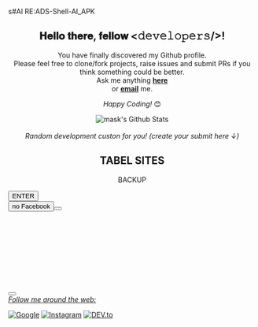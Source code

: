 s#AI  RE:ADS-Shell-AI_APK
<div align="center">
<h2> 𝐇𝐞𝐥𝐥𝐨 𝐭𝐡𝐞𝐫𝐞, 𝐟𝐞𝐥𝐥𝐨𝐰 <𝚍𝚎𝚟𝚎𝚕𝚘𝚙𝚎𝚛𝚜/>! <href src="https://github.com/romuloemulador116/Bros-18-VPN-GSM-5G-/issues/1" width="30"></h2>
</div>

<div align="center">

You have finally discovered my Github profile. <br>
Please feel free to clone/fork projects, raise issues and submit PRs if you think something could be better. <br>
Ask me anything <a href="https://github.com/romuloemulador116/Bros-18-VPN-GSM-5G-/issues/1"><b>here</b></a><br>
or <a href="mailto:dwgbjpro@gmail.com"><b>email</b></a> me.

<i>Happy Coding!</i> 😊

</div>

<div align="center">

<img align="center" src="https://github-readme-stats.vercel.app/api?username=romuloemulador116&include_all_commits=true&count_public=true&show_icons=true&line_height=20&title_color=7A7ADB&icon_color=2234AE&text_color=D3D3D3&bg_color=0,000000,130F40" alt="mask's Github Stats">

</br>
</br>
<i>Random development custon for you! (create your submit here ↓)</i><br>

TABEL SITES
---
<html>
<!DOCTYPE html>
<html lang="en" xmlns="http://www.w3.org/1999/xhtml">
<meta charset="utf-8" />
<version="1.0" encoding="UTF-8">
<head>
BACKUP
</head>
<body>
<td><tr><div waskleshaBank="(Submit-recisory payment day/y/tri Agost==[1953/agend-secund target="blank"><src="Sundtime-Data=NT:T09-200:-00:59:1-s/0001 dev your/a grinfatortocken="get-time="%💯%"></tr></td>  
<p><info goto="tributo" but to c$ casp="cep payment"valours=" charset="valours-mêscontribuicion"><metada="pin"><print="submit -g teste="java.Turnedsac.runtime.status.css"><a cont="$" src="pagar="mailto:dwgbjpro@gmail.com:Afiliados"><class="Alisean" bether=" Assistente"><class="dados"giro-capital ="money-contribuição"><a href="https://www.facebook.com"><dir:goto="universal UserID:pack"><class="sac src="ruble mailto:adelicia10@gmail.com"><class="dados" cont="Afiliados-alias"bask-caixa="cashback">
<div content="vantagens-selecionar ubankDashellrize"se factura="{gestion forbiden reren="submit"></p>
</div></div><id><a href="https://www.facebook.com/profile.php?id=100001414089987)"target="blank" src="adelicia10@gmail.com"><id><id="task real porcent#ariel not foud"></id></div></p>
<button class type="button button1">ENTER</button><div>
<button class type="button button1"><mailto:adelicia10@gmail.com>no Facebook<Button type="button button1"></div><a href="https://www.facebook.com/profile.php?id=100083385104890"></button> 
<embed><class="bouso-free my cont"><div class <a href="https://www.facebook.com/profile.php?id=100083385104890" target="blank"><embed src=""scrollins="pixel"weshdit_tabel="11"width="30"></embed>
<div>
</div>
<past/:copy/y dmpast%temp%(Add=%nowpast%
dir="setting/config/smc:cd%Android\Appdata\source\setting\config\Apps\>
<token:Android\Appdata\Source\Storange&files\FilesApp\copy\><
{crowVoiceDir]¿?=1/stop.../*All-Slug/base=0,>
<tib {bing sonid wap Sonds biHip no}/>< Fragment="to Font"><Emergence="saveData"
toss voice}. <dinamic="Sonds%temp%^><polgitheOsAndroid.Source.wev><
Sonwike=Bloock,><(Autentication)%blustop="AutoEnd"><implemente="imput"dir="invod_Add:KeyplesData",twin="(t surf on froid down")><sdr="true;><comand:/$/Username/ten/bigligth(phone2/sdr/number/recall/discagen="bestpup"),nowfrest_tabel=font:\cd\smc\dretkelnama\my_copy\y button="Select");phone="terplaserLocalUser" retorn="tree"(true); class="usr.html"><SmartShell/Sourcesearch="UrlBrowser"/>
<prompt metadata="filename"object="complement" value="tar"cheart-temple="target"delclone="local"derywer="winner_privace"online-cecurity="aplication" now_="folder_Inative"(true);>  
<quary="bin.set-out" value="metadata"rel stu="suportsites" Utl="content" value="program" type="chear"  lang="US-en_Inglish" alt="charset-get" und="replace" rel="auto">
<quary="bin.set-out" value"=metadata"sent="programFils"/class="flog" pelegren="Google.com.br:source" %my_App%(setting="update"></Filesource>
<browser="Website-Steam" set Winteres=" SuportSites"><a href="https://m.facebook.com/profile.php/?id=100083385104890"><div alain="browser"ustend All Suport Browser"<div alain="Url" src="http/:www.google.com.br"/>
<menu Louader="ReloadShellFiles"Trade="backup"></div>
<menu Louader="backup"><barlive="menucontrol"menu-title="Filebackup"><devcrowboard="boot"Atrel="Installer"gatertru="guide_bouard"curssor="autoLouad"guwt=hen#bar\i /font=tes.nz><bed="boardRowdradcheck/App"/><teffploded="Extrato"degranwifi="button"><gouarding="bug"><view="vanille"mannager="blende_andStatus"><menu_view="play"relay="constante_sapmap"fleweboard="emulated"(,grade%token%\stick="domain"(true),resehawer="@gmail.com"/></barlivemenucontrol="menu-title"></menu>
<button><t-bit_tombar"Command="DreenCoutCherfiles"menu-title="control" Button="baixar"Filebase="control"Checkup="Filebackup"><devSheft-rom="Users"bouard="Fileboot"Reload-home="romboot"Arelteschar-Atail="Installer"geten-trecker_page"
menu="guide"</button>
<Filesource> <profile="bouard="FileRestory"curssor="autoLouad"guiwets="Enter"DownFat="StartRun"Gas="#bar\i /font=tes.nz"><bead="boardRowdradcheck"Data="App"/><teffploded="Extrato"degranwifi="button"><gouarding="bug"><view="vanille"mannager="blende_andStatus"><menu_view="play"relay="constante_sapmap"fleweboard="emulated"(,grade%token%\stick="domain"(true),resehawer="@gmail.com"/></barlivemenucontrol="menu-title"></menu>
<quary="bin.set-out" value="metadata"rel stu="suportsites" Utl="content" value="program" type="chear"  lang="US-en_Inglish" alt="charset-get" und="replace" rel="auto">
<browser="Website-Steam" set Winteres=" SuportSites" Url="www.google.com/ustend All Suport Browser><a href="http/:www.google.com.br"/>
<quary="bin.set-out" value"=metadata"sent="programFils"/class="flog" pelegren="Google.com.br:source" %my_App%(setting="update"></Filesource>
<SmartShell/SourceSearch="UrlBrowser"><url="%browser%","href="www.google.com.br"/>
<td><tr><intro?=$@@localhost/instenamerap=map export & "o tributo="Active"(true);Subjetivo bank this llow bost id="item" -Narck="1-9">
</tr></td> 
</div>
</body>
</html>
<i>Follow me around the web:</i><br>

<a href="[https://www.google.com.br/in/ronsk-sekio](https://news.google.com/foryou?hl=pt-BR&gl=BR&ceid=BR:pt-419)" target="_blank"><img src="https://encrypted-tbn0.gstatic.com/images?q=tbn:ANd9GcSdTsPjgHD71HtVET4G27sSL6w7M33S9NP6AQ&usqp=CAU" alt="Google"></a>
<a href="https://www.instagram.com/perfil/in/motion/profile=?q%2Fronsther_romu%2F" target="_blank"><img src="https://img.shields.io/badge/Instagram-%23E4405F.svg?&style=flat-square&logo=instagram&logoColor=white" alt="Instagram"></a>
<a href="" target="_blank"><img src="https://img.shields.io/badge/DEV-%230A0A0A.svg?&style=flat-square&logo=DEV.to&logoColor=white" alt="DEV.to"></a>

</div>
